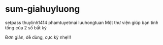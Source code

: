 # sum-giahuyluong
setpass
thuylinh1414
phamtuyetmai
luuhongtuan
Một thư viện giúp bạn tính tổng của 2 số bất kỳ

Đơn giản, dễ dùng, cực kỳ nhẹ!!!
